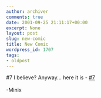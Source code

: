 ```yaml
---
author: archiver
comments: true
date: 2001-09-25 21:11:17+00:00
excerpt: None
layout: post
slug: new-comic
title: New Comic
wordpress_id: 1707
tags:
- oldpost
---
```


#7 I believe?  Anyway... here it is - <a href="http://www.oliverweb.com/newsimages/orangecomputer.gif">#7</a><br /><br />-Minix